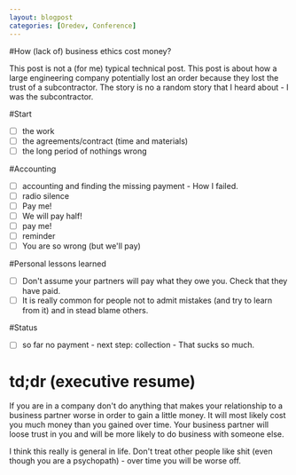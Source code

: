```yaml
---
layout: blogpost
categories: [Oredev, Conference]
---
```

#How (lack of) business ethics cost money?

This post is not a (for me) typical technical post. This post is about how a large engineering company potentially lost an order because they lost the trust of a subcontractor. The story is no a random story that I heard about - I was the subcontractor. 

#Start

- [ ] the work
- [ ] the agreements/contract (time and materials)
- [ ] the long period of nothings wrong

#Accounting

- [ ] accounting and finding the missing payment - How I failed.
- [ ] radio silence
- [ ] Pay me!
- [ ] We will pay half!
- [ ] pay me!
- [ ] reminder
- [ ] You are so wrong (but we'll pay)

#Personal lessons learned

- [ ] Don't assume your partners will pay what they owe you. Check that they have paid.
- [ ] It is really common for people not to admit mistakes (and try to learn from it) and in stead blame others.

#Status

- [ ] so far no payment - next step: collection - That sucks so much.

# td;dr (executive resume)

If you are in a company don't do anything that makes your relationship to a business partner worse in order to gain a little money. It will most likely cost you much money than you gained over time. Your business partner will loose trust in you and will be more likely to do business with someone else. 

I think this really is general in life. Don't treat other people like shit (even though you are a psychopath) - over time you will be worse off.